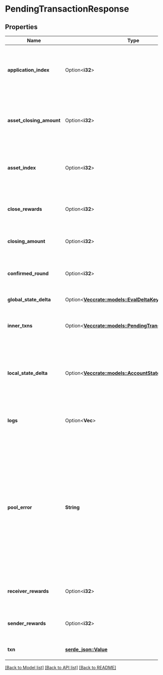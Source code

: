# PendingTransactionResponse

## Properties

Name | Type | Description | Notes
------------ | ------------- | ------------- | -------------
**application_index** | Option<**i32**> | The application index if the transaction was found and it created an application. | [optional]
**asset_closing_amount** | Option<**i32**> | The number of the asset's unit that were transferred to the close-to address. | [optional]
**asset_index** | Option<**i32**> | The asset index if the transaction was found and it created an asset. | [optional]
**close_rewards** | Option<**i32**> | Rewards in microalgos applied to the close remainder to account. | [optional]
**closing_amount** | Option<**i32**> | Closing amount for the transaction. | [optional]
**confirmed_round** | Option<**i32**> | The round where this transaction was confirmed, if present. | [optional]
**global_state_delta** | Option<[**Vec<crate::models::EvalDeltaKeyValue>**](EvalDeltaKeyValue.md)> | Application state delta. | [optional]
**inner_txns** | Option<[**Vec<crate::models::PendingTransactionResponse>**](PendingTransactionResponse.md)> | Inner transactions produced by application execution. | [optional]
**local_state_delta** | Option<[**Vec<crate::models::AccountStateDelta>**](AccountStateDelta.md)> | Local state key/value changes for the application being executed by this transaction. | [optional]
**logs** | Option<**Vec<String>**> | Logs for the application being executed by this transaction. | [optional]
**pool_error** | **String** | Indicates that the transaction was kicked out of this node's transaction pool (and specifies why that happened).  An empty string indicates the transaction wasn't kicked out of this node's txpool due to an error.  | 
**receiver_rewards** | Option<**i32**> | Rewards in microalgos applied to the receiver account. | [optional]
**sender_rewards** | Option<**i32**> | Rewards in microalgos applied to the sender account. | [optional]
**txn** | [**serde_json::Value**](.md) | The raw signed transaction. | 

[[Back to Model list]](../README.md#documentation-for-models) [[Back to API list]](../README.md#documentation-for-api-endpoints) [[Back to README]](../README.md)



